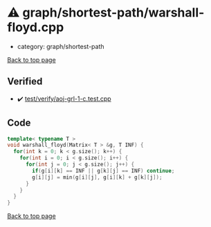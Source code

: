 <!-- mathjax config similar to math.stackexchange -->
<script type="text/javascript" async
  src="https://cdnjs.cloudflare.com/ajax/libs/mathjax/2.7.5/MathJax.js?config=TeX-MML-AM_CHTML">
</script>
<script type="text/x-mathjax-config">
  MathJax.Hub.Config({
    TeX: { equationNumbers: { autoNumber: "AMS" }},
    tex2jax: {
      inlineMath: [ ['$','$'] ],
      processEscapes: true
    },
    "HTML-CSS": { matchFontHeight: false },
    displayAlign: "left",
    displayIndent: "2em"
  });
</script>

<script type="text/javascript" src="https://cdnjs.cloudflare.com/ajax/libs/jquery/3.4.1/jquery.min.js"></script>
<script src="https://cdn.jsdelivr.net/npm/jquery-balloon-js@1.1.2/jquery.balloon.min.js" integrity="sha256-ZEYs9VrgAeNuPvs15E39OsyOJaIkXEEt10fzxJ20+2I=" crossorigin="anonymous"></script>
<script type="text/javascript" src="../../../assets/js/copy-button.js"></script>
<link rel="stylesheet" href="../../../assets/css/copy-button.css" />


# :warning: graph/shortest-path/warshall-floyd.cpp
* category: graph/shortest-path


[Back to top page](../../../index.html)



## Verified
* :heavy_check_mark: [test/verify/aoj-grl-1-c.test.cpp](../../../verify/test/verify/aoj-grl-1-c.test.cpp.html)


## Code
```cpp
template< typename T >
void warshall_floyd(Matrix< T > &g, T INF) {
  for(int k = 0; k < g.size(); k++) {
    for(int i = 0; i < g.size(); i++) {
      for(int j = 0; j < g.size(); j++) {
        if(g[i][k] == INF || g[k][j] == INF) continue;
        g[i][j] = min(g[i][j], g[i][k] + g[k][j]);
      }
    }
  }
}

```

[Back to top page](../../../index.html)

